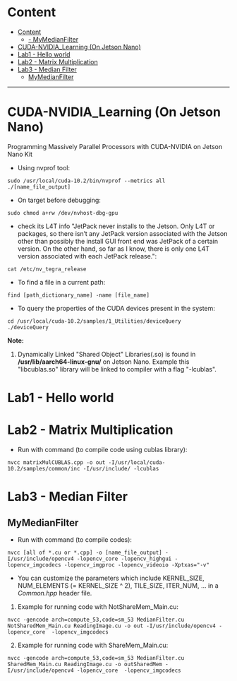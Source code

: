 # Content
- [Content](#content)
  - [- MyMedianFilter](#--mymedianfilter)
- [CUDA-NVIDIA_Learning (On Jetson Nano)](#cuda-nvidia_learning-on-jetson-nano)
- [Lab1 - Hello world](#lab1---hello-world)
- [Lab2 - Matrix Multiplication](#lab2---matrix-multiplication)
- [Lab3 - Median Filter](#lab3---median-filter)
  - [MyMedianFilter](#mymedianfilter)
-----------------------
# CUDA-NVIDIA_Learning (On Jetson Nano)
Programming Massively Parallel Processors with CUDA-NVIDIA on Jetson Nano Kit
 - Using nvprof tool: 
```
sudo /usr/local/cuda-10.2/bin/nvprof --metrics all ./[name_file_output]
```
 - On target before debugging: 
```
sudo chmod a+rw /dev/nvhost-dbg-gpu
```
  - check its L4T info "JetPack never installs to the Jetson. Only L4T or packages, so there isn’t any JetPack version associated with the Jetson other than possibly the install GUI front end was JetPack of a certain version. On the other hand, so far as I know, there is only one L4T version associated with each JetPack release.":
```
cat /etc/nv_tegra_release
``` 
   - To find a file in a current path:
```
find [path_dictionary_name] -name [file_name]
```
  - To query the properties of the CUDA devices present in the system:
```
cd /usr/local/cuda-10.2/samples/1_Utilities/deviceQuery
./deviceQuery
```
**Note:** 
 1. Dynamically Linked "Shared Object" Libraries(.so) is found in **/usr/lib/aarch64-linux-gnu/** on Jetson Nano. Example this "libcublas.so" library will be linked to compiler with a flag "-lcublas". 
# Lab1 - Hello world

# Lab2 - Matrix Multiplication
  - Run with command (to compile code using cublas library):
  ```
  nvcc matrixMulCUBLAS.cpp -o out -I/usr/local/cuda-10.2/samples/common/inc -I/usr/include/ -lcublas
  ```

# Lab3 - Median Filter
## MyMedianFilter
 - Run with command (to compile codes): 
```
nvcc [all of *.cu or *.cpp] -o [name_file_output] -I/usr/include/opencv4 -lopencv_core -lopencv_highgui -lopencv_imgcodecs -lopencv_imgproc -lopencv_videoio -Xptxas="-v" 
```
 - You can customize the parameters which include KERNEL_SIZE, NUM_ELEMENTS (= KERNEL_SIZE ^ 2), TILE_SIZE, ITER_NUM, ... in a _Common.hpp_ header file.
1. Example for running code with NotShareMem_Main.cu: 
``` 
nvcc -gencode arch=compute_53,code=sm_53 MedianFilter.cu NotSharedMem_Main.cu ReadingImage.cu -o out -I/usr/include/opencv4 -lopencv_core  -lopencv_imgcodecs
``` 
2. Example for running code with ShareMem_Main.cu:
```
nvcc -gencode arch=compute_53,code=sm_53 MedianFilter.cu SharedMem_Main.cu ReadingImage.cu -o outSharedMem -I/usr/include/opencv4 -lopencv_core  -lopencv_imgcodecs
```

